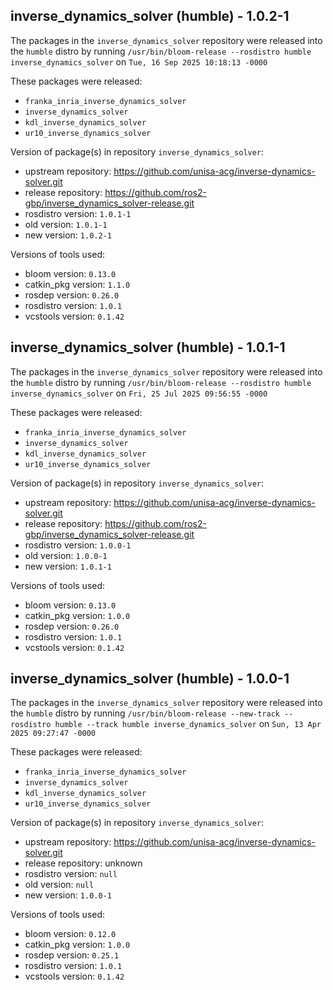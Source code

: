 ## inverse_dynamics_solver (humble) - 1.0.2-1

The packages in the `inverse_dynamics_solver` repository were released into the `humble` distro by running `/usr/bin/bloom-release --rosdistro humble inverse_dynamics_solver` on `Tue, 16 Sep 2025 10:18:13 -0000`

These packages were released:
- `franka_inria_inverse_dynamics_solver`
- `inverse_dynamics_solver`
- `kdl_inverse_dynamics_solver`
- `ur10_inverse_dynamics_solver`

Version of package(s) in repository `inverse_dynamics_solver`:

- upstream repository: https://github.com/unisa-acg/inverse-dynamics-solver.git
- release repository: https://github.com/ros2-gbp/inverse_dynamics_solver-release.git
- rosdistro version: `1.0.1-1`
- old version: `1.0.1-1`
- new version: `1.0.2-1`

Versions of tools used:

- bloom version: `0.13.0`
- catkin_pkg version: `1.1.0`
- rosdep version: `0.26.0`
- rosdistro version: `1.0.1`
- vcstools version: `0.1.42`


## inverse_dynamics_solver (humble) - 1.0.1-1

The packages in the `inverse_dynamics_solver` repository were released into the `humble` distro by running `/usr/bin/bloom-release --rosdistro humble inverse_dynamics_solver` on `Fri, 25 Jul 2025 09:56:55 -0000`

These packages were released:
- `franka_inria_inverse_dynamics_solver`
- `inverse_dynamics_solver`
- `kdl_inverse_dynamics_solver`
- `ur10_inverse_dynamics_solver`

Version of package(s) in repository `inverse_dynamics_solver`:

- upstream repository: https://github.com/unisa-acg/inverse-dynamics-solver.git
- release repository: https://github.com/ros2-gbp/inverse_dynamics_solver-release.git
- rosdistro version: `1.0.0-1`
- old version: `1.0.0-1`
- new version: `1.0.1-1`

Versions of tools used:

- bloom version: `0.13.0`
- catkin_pkg version: `1.0.0`
- rosdep version: `0.26.0`
- rosdistro version: `1.0.1`
- vcstools version: `0.1.42`


## inverse_dynamics_solver (humble) - 1.0.0-1

The packages in the `inverse_dynamics_solver` repository were released into the `humble` distro by running `/usr/bin/bloom-release --new-track --rosdistro humble --track humble inverse_dynamics_solver` on `Sun, 13 Apr 2025 09:27:47 -0000`

These packages were released:
- `franka_inria_inverse_dynamics_solver`
- `inverse_dynamics_solver`
- `kdl_inverse_dynamics_solver`
- `ur10_inverse_dynamics_solver`

Version of package(s) in repository `inverse_dynamics_solver`:

- upstream repository: https://github.com/unisa-acg/inverse-dynamics-solver.git
- release repository: unknown
- rosdistro version: `null`
- old version: `null`
- new version: `1.0.0-1`

Versions of tools used:

- bloom version: `0.12.0`
- catkin_pkg version: `1.0.0`
- rosdep version: `0.25.1`
- rosdistro version: `1.0.1`
- vcstools version: `0.1.42`


